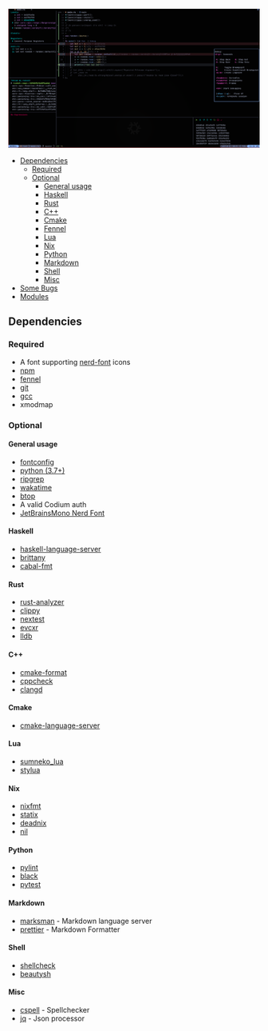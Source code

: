 ![showcase](./data/showcase.png)

<!--toc:start-->
- [Dependencies](#dependencies)
  - [Required](#required)
  - [Optional](#optional)
    - [General usage](#general-usage)
    - [Haskell](#haskell)
    - [Rust](#rust)
    - [C++](#c)
    - [Cmake](#cmake)
    - [Fennel](#fennel)
    - [Lua](#lua)
    - [Nix](#nix)
    - [Python](#python)
    - [Markdown](#markdown)
    - [Shell](#shell)
    - [Misc](#misc)
- [Some Bugs](#some-bugs)
- [Modules](#modules)
<!--toc:end-->

## Dependencies

### Required

- A font supporting [nerd-font](https://www.nerdfonts.com/) icons
- [npm](https://www.npmjs.com/)
- [fennel](https://fennel-lang.org/)
- [git](https://git-scm.com/)
- [gcc](https://gcc.gnu.org/)
- xmodmap

### Optional

#### General usage
- [fontconfig](https://www.freedesktop.org/wiki/Software/fontconfig/)
- [python (3.7+)](https://www.python.org/)
- [ripgrep](https://github.com/BurntSushi/ripgrep)
- [wakatime](https://wakatime.com)
- [btop](https://github.com/aristocratos/btop)
- A valid Codium auth
- [JetBrainsMono Nerd Font](https://www.nerdfonts.com/font-downloads)

#### Haskell

- [haskell-language-server](https://github.com/haskell/haskell-language-server)
- [brittany](https://hackage.haskell.org/package/brittany)
- [cabal-fmt](https://hackage.haskell.org/package/cabal-fmt)

#### Rust

- [rust-analyzer](https://rust-analyzer.github.io/)
- [clippy](https://github.com/rust-lang/rust-clippy)
- [nextest](https://github.com/nextest-rs/nextest)
- [evcxr](https://github.com/google/evcxr)
- [lldb](https://lldb.llvm.org/)

#### C++

- [cmake-format](https://github.com/cheshirekow/cmake_format)
- [cppcheck](https://cppcheck.sourceforge.io/)
- [clangd](https://clangd.llvm.org/)

#### Cmake
- [cmake-language-server](https://github.com/regen100/cmake-language-server)

#### Lua

- [sumneko_lua](https://github.com/sumneko/lua-language-server/wiki)
- [stylua](https://github.com/johnnymorganz/stylua)

#### Nix

- [nixfmt](https://hackage.haskell.org/package/nixfmt)
- [statix](https://github.com/nerdypepper/statix)
- [deadnix](https://github.com/astro/deadnix)
- [nil](https://github.com/oxalica/nil)

#### Python

- [pylint](https://pylint.pycqa.org/en/latest/)
- [black](https://github.com/psf/black)
- [pytest](https://docs.pytest.org/en/7.2.x/)

#### Markdown

- [marksman](https://github.com/artempyanykh/marksman) - Markdown language server
- [prettier](https://prettier.io/) - Markdown Formatter

#### Shell

- [shellcheck](https://hackage.haskell.org/package/ShellCheck)
- [beautysh](https://github.com/lovesegfault/beautysh)

#### Misc

- [cspell](https://github.com/streetsidesoftware/cspell) - Spellchecker
- [jq](https://github.com/stedolan/jq) - Json processor
